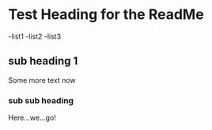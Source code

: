 # Test Heading for the ReadMe

-list1
-list2
-list3

## sub heading 1
Some more text now

### sub sub heading
Here...we...go!